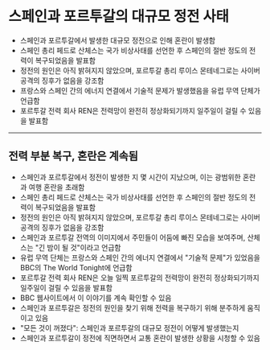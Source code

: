 # 스페인과 포르투갈의 대규모 정전 사태


* 스페인과 포르투갈에서 발생한 대규모 정전으로 인해 혼란이 발생함
* 스페인 총리 페드로 산체스는 국가 비상사태를 선언한 후 스페인의 절반 정도의 전력이 복구되었음을 발표함
* 정전의 원인은 아직 밝혀지지 않았으며, 포르투갈 총리 루이스 몬테네그로는 사이버 공격의 징후가 없음을 강조함
* 프랑스와 스페인 간의 에너지 연결에서 기술적 문제가 발생했음을 유럽 무역 단체가 언급함
* 포르투갈 전력 회사 REN은 전력망이 완전히 정상화되기까지 일주일이 걸릴 수 있음을 발표함

---

전력 부분 복구, 혼란은 계속됨
-----------------

* 스페인과 포르투갈에서 정전이 발생한 지 몇 시간이 지났으며, 이는 광범위한 혼란과 여행 혼란을 초래함
* 스페인 총리 페드로 산체스는 국가 비상사태를 선언한 후 스페인의 절반 정도의 전력이 복구되었음을 발표함
* 정전의 원인은 아직 밝혀지지 않았으며, 포르투갈 총리 루이스 몬테네그로는 사이버 공격의 징후가 없음을 강조함
* 스페인과 포르투갈 전역의 이미지에서 주민들이 어둠에 빠진 모습을 보여주며, 산체스는 "긴 밤이 될 것"이라고 언급함
* 유럽 무역 단체는 프랑스와 스페인 간의 에너지 연결에서 "기술적 문제"가 있었음을 BBC의 The World Tonight에 언급함
* 포르투갈 전력 회사 REN은 오늘 일찍 포르투갈의 전력망이 완전히 정상화되기까지 일주일이 걸릴 수 있음을 발표함
* BBC 웹사이트에서 이 이야기를 계속 확인할 수 있음
* 스페인과 포르투갈은 정전의 원인을 찾기 위해 전력을 복구하기 위해 분주하게 움직이고 있음
* "모든 것이 꺼졌다": 스페인과 포르투갈의 대규모 정전이 어떻게 발생했는지
* 스페인과 포르투갈이 정전에 직면하면서 교통 혼란이 발생한 상황을 시청할 수 있음
